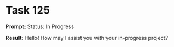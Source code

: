 # Task 125

**Prompt:** Status: In Progress

**Result:**
Hello! How may I assist you with your in-progress project?
